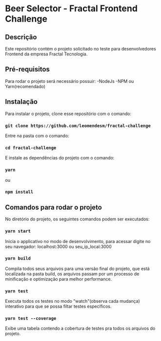 # Beer Selector - Fractal Frontend Challenge

## Descrição
Este repositório contém o projeto solicitado no teste para desenvolvedores Frontend da empresa Fractal Tecnologia.

## Pré-requisitos
Para rodar o projeto será necessário possuir:
-NodeJs
-NPM ou Yarn(recomendado)

## Instalação
Para instalar o projeto, clone esse repositório com o comando: 
### `git clone https://github.com/leomendesm/fractal-challenge`

Entre na pasta com o comando:
### `cd fractal-challenge`

E instale as dependências do projeto com o comando:
### `yarn`
ou
### `npm install`

## Comandos para rodar o projeto

No diretório do projeto, os seguintes comandos podem ser executados:

### `yarn start`
Inicia o applicativo no modo de desenvolvimento, para acessar digite no seu navegador: localhost:3000 ou seu_ip_local:3000

### `yarn build`
Compila todos seus arquivos para uma versão final do projeto, que está localizada na pasta build, os arquivos passam por um processo de minificação e optimização para melhor performance.

### `yarn test`
Executa todos os testes no modo "watch"(observa cada mudança) interativo para que se possa filtar testes específicos. 

### `yarn test --coverage`
Exibe uma tabela contendo a cobertura de testes pra todos os arquivos do projeto.
